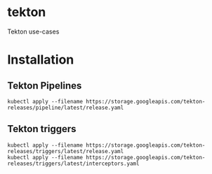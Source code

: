 # tekton
Tekton use-cases

# Installation

## Tekton Pipelines
```
kubectl apply --filename https://storage.googleapis.com/tekton-releases/pipeline/latest/release.yaml
```

## Tekton triggers
```
kubectl apply --filename https://storage.googleapis.com/tekton-releases/triggers/latest/release.yaml
kubectl apply --filename https://storage.googleapis.com/tekton-releases/triggers/latest/interceptors.yaml
```
